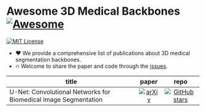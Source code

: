 # Awesome 3D Medical Backbones [![Awesome](https://awesome.re/badge.svg)](https://awesome.re)

[![MIT License](https://img.shields.io/badge/license-MIT-green.svg)](https://opensource.org/licenses/MIT)

- ❤ We provide a comprehensive list of publications about 3D medical segmentation backbones.
- 🔥 Welcome to share the paper and code through the [issues](https://github.com/MrGiovanni/SuPreM/issues/1).

| **title** | **paper** | **repo** |
|-----------|:--------:|:---------:|
| U-Net: Convolutional Networks for Biomedical Image Segmentation | [![arXiv](https://img.shields.io/badge/arXiv-1505.04597-b31b1b.svg)](http://arxiv.org/abs/1505.04597) | [![GitHub stars](https://img.shields.io/github/stars/qubvel/segmentation_models.pytorch.svg?logo=github&label=Stars)](https://github.com/qubvel/segmentation_models.pytorch) |
